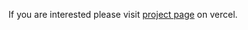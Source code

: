 If you are interested please visit [project page](https://image-galery-sigma.vercel.app/) on vercel.
